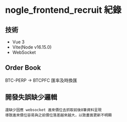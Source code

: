 # nogle_frontend_recruit 紀錄

## 技術
* Vue 3
* Vite(Node v16.15.0)
* WebSocket

## Order Book

BTC-PERP → BTCPFC 匯率及時換匯

## 開發失誤缺少邏輯
    還缺少因應 websocket 進來價位去抓取前後8筆資料呈現
    導致進來價位容易與之前價位落差越來越大，以致畫面更新不明顯